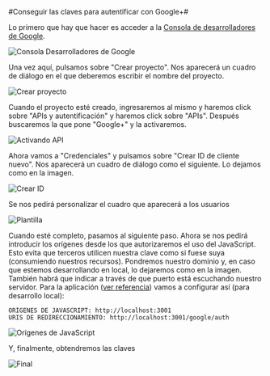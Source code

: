 #Conseguir las claves para autentificar con Google+#

Lo primero que hay que hacer es acceder a la [Consola de desarrolladores de Google](https://console.developers.google.com/).

![Consola Desarrolladores de Google](http://fotos.subefotos.com/d29e4a8bf07b9ec8cfdee4655fc8e2a7o.jpg)

Una vez aquí, pulsamos sobre "Crear proyecto". Nos aparecerá un cuadro de diálogo en el que deberemos escribir el nombre del proyecto.

![Crear proyecto](http://fotos.subefotos.com/efb1be1db76a2e7ceec6c22f90d188cao.jpg)

Cuando el proyecto esté creado, ingresaremos al mismo y haremos click sobre "APIs y autentificación" y haremos click sobre "APIs". Después buscaremos la que pone "Google+" y la activaremos.

![Activando API](http://fotos.subefotos.com/cb56e7e8385689f810675095cd2ef49fo.jpg)

Ahora vamos a "Credenciales" y pulsamos sobre "Crear ID de cliente nuevo". Nos aparecerá un cuadro de diálogo como el siguiente. Lo dejamos como en la imagen.

![Crear ID](http://fotos.subefotos.com/e5e607aadf411b9b5dcdc4e4914ab2f0o.jpg)

Se nos pedirá personalizar el cuadro que aparecerá a los usuarios

![Plantilla](http://fotos.subefotos.com/d5e1836446d97695dc46a03bc3f81161o.jpg)

Cuando esté completo, pasamos al siguiente paso. Ahora se nos pedirá introducir los orígenes desde los que autorizaremos el uso del JavaScript. Esto evita que terceros utilicen nuestra clave como si fuese suya (consumiendo nuestros recursos). Pondremos nuestro dominio y, en caso que estemos desarrollando en local, lo dejaremos como en la imagen. También habrá que indicar a través de que puerto está escuchando nuestro servidor. Para la aplicación ([ver referencia](https://github.com/iblancasa/BackendSI2-IV/wiki/Autentificar-a-un-usuario-utilizando-Google--y-NodeJS)) vamos a configurar así (para desarrollo local):

```
ORÍGENES DE JAVASCRIPT: http://localhost:3001
URIS DE REDIRECCIONAMIENTO: http://localhost:3001/google/auth
```

![Orígenes de JavaScript](http://fotos.subefotos.com/b7e7d25aa79981e39692f2fe15f745f2o.jpg)

Y, finalmente, obtendremos las claves

![Final](http://fotos.subefotos.com/103b20533e2aa8f778adf8100b4ca096o.jpg)